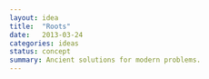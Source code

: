 ```yaml
---
layout: idea
title:  "Roots"
date:   2013-03-24
categories: ideas
status: concept
summary: Ancient solutions for modern problems.
---
```

